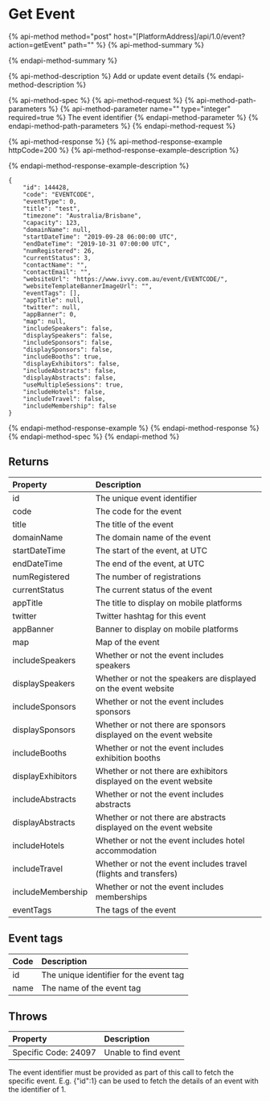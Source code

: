 # Get Event

{% api-method method="post" host="\[PlatformAddress\]/api/1.0/event?action=getEvent" path="" %}
{% api-method-summary %}

{% endapi-method-summary %}

{% api-method-description %}
Add or update event details
{% endapi-method-description %}

{% api-method-spec %}
{% api-method-request %}
{% api-method-path-parameters %}
{% api-method-parameter name="" type="integer" required=true %}
The event identifier
{% endapi-method-parameter %}
{% endapi-method-path-parameters %}
{% endapi-method-request %}

{% api-method-response %}
{% api-method-response-example httpCode=200 %}
{% api-method-response-example-description %}

{% endapi-method-response-example-description %}

```text
{
    "id": 144428,
    "code": "EVENTCODE",
    "eventType": 0,
    "title": "test",
    "timezone": "Australia/Brisbane",
    "capacity": 123,
    "domainName": null,
    "startDateTime": "2019-09-28 06:00:00 UTC",
    "endDateTime": "2019-10-31 07:00:00 UTC",
    "numRegistered": 26,
    "currentStatus": 3,
    "contactName": "",
    "contactEmail": "",
    "websiteUrl": "https://www.ivvy.com.au/event/EVENTCODE/",
    "websiteTemplateBannerImageUrl": "",
    "eventTags": [],
    "appTitle": null,
    "twitter": null,
    "appBanner": 0,
    "map": null,
    "includeSpeakers": false,
    "displaySpeakers": false,
    "includeSponsors": false,
    "displaySponsors": false,
    "includeBooths": true,
    "displayExhibitors": false,
    "includeAbstracts": false,
    "displayAbstracts": false,
    "useMultipleSessions": true,
    "includeHotels": false,
    "includeTravel": false,
    "includeMembership": false
}
```
{% endapi-method-response-example %}
{% endapi-method-response %}
{% endapi-method-spec %}
{% endapi-method %}

## Returns

| Property | Description |
| :--- | :--- |
| id | The unique event identifier |
| code | The code for the event |
| title | The title of the event |
| domainName | The domain name of the event |
| startDateTime | The start of the event, at UTC |
| endDateTime | The end of the event, at UTC |
| numRegistered | The number of registrations |
| currentStatus | The current status of the event |
| appTitle | The title to display on mobile platforms |
| twitter | Twitter hashtag for this event |
| appBanner | Banner to display on mobile platforms |
| map | Map of the event |
| includeSpeakers | Whether or not the event includes speakers |
| displaySpeakers | Whether or not the speakers are displayed on the event website |
| includeSponsors | Whether or not the event includes sponsors |
| displaySponsors | Whether or not there are sponsors displayed on the event website |
| includeBooths | Whether or not the event includes exhibition booths |
| displayExhibitors | Whether or not there are exhibitors displayed on the event website |
| includeAbstracts | Whether or not the event includes abstracts |
| displayAbstracts | Whether or not there are abstracts displayed on the event website |
| includeHotels | Whether or not the event includes hotel accommodation |
| includeTravel | Whether or not the event includes travel \(flights and transfers\) |
| includeMembership | Whether or not the event includes memberships |
| eventTags | The tags of the event |

## Event tags

| Code | Description |
| :--- | :--- |
| id | The unique identifier for the event tag |
| name | The name of the event tag |

## Throws

| Property | Description |
| :--- | :--- |
| Specific Code: 24097 | Unable to find event |

The event identifier must be provided as part of this call to fetch the specific event. E.g. {"id":1} can be used to fetch the details of an event with the identifier of 1.

